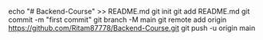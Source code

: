 echo "# Backend-Course" >> README.md
git init
git add README.md
git commit -m "first commit"
git branch -M main
git remote add origin https://github.com/Ritam87778/Backend-Course.git
git push -u origin main
